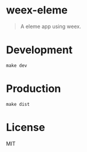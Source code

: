 # weex-eleme
> A eleme app using weex.

# Development

```shell
make dev
```

# Production
```
make dist
```

# License
MIT
